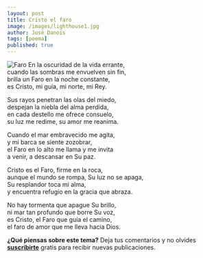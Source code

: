 ```yaml
---
layout: post
title: Cristo el faro
image: /images/lighthouse1.jpg
author: José Danois
tags: [poema]
published: true
---
```

![Faro](/images/lighthouse1.jpg)
En la oscuridad de la vida errante,  
cuando las sombras me envuelven sin fin,  
brilla un Faro en la noche constante,  
es Cristo, mi guía, mi norte, mi Rey.

  
Sus rayos penetran las olas del miedo,  
despejan la niebla del alma perdida,  
en cada destello me ofrece consuelo,  
su luz me redime, su amor me reanima.

  

Cuando el mar embravecido me agita,  
y mi barca se siente zozobrar,  
el Faro en lo alto me llama y me invita  
a venir, a descansar en Su paz.

  
Cristo es el Faro, firme en la roca,  
aunque el mundo se rompa, Su luz no se apaga,  
Su resplandor toca mi alma,  
y encuentra refugio en la gracia que abraza.

  
No hay tormenta que apague Su brillo,  
ni mar tan profundo que borre Su voz,  
es Cristo, el Faro que guía el camino,  
el faro de amor que me lleva hacia Dios.

**¿Qué piensas sobre este tema?** Deja tus comentarios y no olvides **[suscribirte](https://www.feedio.co/@jdanois)** gratis para recibir nuevas publicaciones.
<!--stackedit_data:
eyJoaXN0b3J5IjpbLTEyNTkwNTI1ODddfQ==
-->